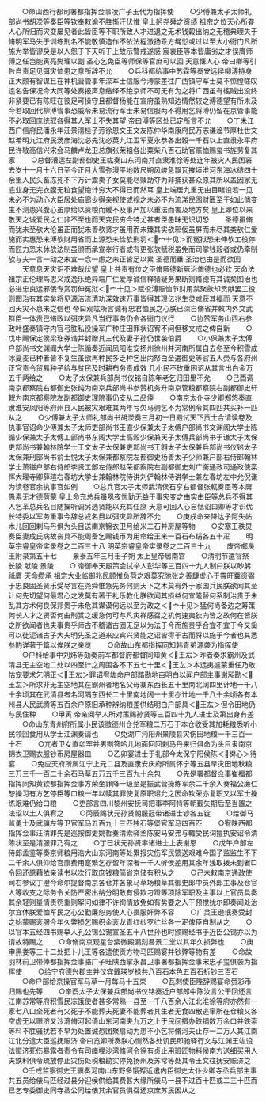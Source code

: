 <!-- { "loadSidebar": true } -->
　　○命山西行都司署都指挥佥事凌广子玉代为指挥使
　　○少傅兼太子太师礼部尚书胡濙等奏臣等钦奉敕谕不胜惭汗伏惟  皇上躬尧舜之资绩  祖宗之位天心所眷人心所归而灾变屡见者此皆臣等不职所致人才进退之无术钱榖出纳之无稽典理失于脩明军马失于训练刑名不能敬慎造作不依法程激扬乖方绳愆或过以至大小衙门凡所施为举皆谬戾是以人怨于下天听于上故示警戒遂感  宸衷臣等本皆庸劣之才误膺师傅之任岂能寅亮爕理以副  圣心乞免臣等师保等官庶可以回  天意惬人心  帝曰卿等引咎自责足见弭灾恤患之意所辞不允
　　○兵科都给事中苏霖等奏安远侯柳溥持身正大颇有智谋且在神机营管事年深军士信服今溥蒙差往广西镇守军士莫不惊惶嗟叹连名告保况今大同等处奏报声息络绎不绝京师不可无有为之将广西虽有徭贼出没终非紧要已有陈旺在彼足可操守且都督杨能在宣府虽熟知边情然较之溥德望有所未及今若取回代柳溥管事恐威令未易流行军士未易信服两不得用乞将溥仍留在京管事能不必取回庶统驭各得其人军士不失其望  帝曰溥等区处已定所言不允
　　○丁未江西广信府民潘永年汪景清桂子芳徐恩文王文友陈仲华南康府民万志谦淦节厚杜世文赵希明九江府民汤彦海沈必先沈必英九江卫军夏永恭各出榖一千石以上直隶永平府民许敬高信兴宋会马麟卢龙卫总旗张荣祖各出粟柴八百石助官赈恤赐玺书旌劳复其家
　　○总督漕运左副都御史王竑奏山东河南并直隶淮徐等处连年被灾人民困窘去岁十一月十六日至今正月大雪弥漫平地数尺朔风峻急飘瓦摧垣淮河东海冰结四十余里人民头畜冻死不下万计鬻卖子女莫能尽赎劫夺为非捕获甚众原其所以盖因家无底业身无完衣腹无粒食望绝计穷大不得已而然耳  皇上端居九重无由目睹设若一见未必不为动心大臣居处庙廊少得亲视使或视之未必不为流涕民困财匮至于如此倘变生不测患兴腹心虽厚给以资粮而缓不及事严加以重法而害及地方矣  皇上即位以来敬天之诚爱民之仁非不至也而天变民穷今特尤甚者臣愚昧无识切恐
　　圣德虽脩而犹未至欤大伦虽正而犹未善欤贤才虽用而未臻其实欤邪佞虽屏而未尽其类欤仁爱施而实惠恐未溥欤财用省而上源恐未俭欤刑罚＜宀十见＞而冤狱恐未伸欤工役停而匠力恐未休欤法制虽颁而承宣奉行者或有更张欤赋税虽免而司掌钱榖者或仍牵制欤与夫一言一动之未宜一念一虑之未正皆足以累  圣德而垂  圣治也由是而欲回
　　天意息天灾讵不难哉伏望  皇上共责有位之臣脩厥德新厥治脩德也必钦  天命法  祖宗正伦理笃恩义戒逸乐绝异端广仁爱厚诚信释猜疑务果断则脩德有其诚矣图治也必进忠良远邪佞专赏罚伸冤狱＜宀十见＞赋役溥赈恤节财用禁聚歛却贡献罢工役则图治有其实矣将见源洁流清功深效速万事皆得其理亿兆生灵咸获其福而  天意不回天灾不息未之信也  帝曰观竑所言诚有忠君恤民之心朕已深自脩省并敕内外文武群臣一体责己脩政以弭灾异凡当行事务仍令各衙门议行
　　○协赞军务山西右参政叶盛奏镇守内官弓胜私役操军广种庄田罪状诏宥不问但移文戒之俾自新
　　○戊申赐保定侯梁珤券诰并封赠其三代及妻子孙仍世袭伯爵
　　○小保兼太子太傅户部尚书文渊阁大学士陈循奏近闻凤阳淮安扬州徐州并河南所属自去冬至今积雪成冰夏麦已种者皆不复生虽欲再种民多乏种乞出内帑白金遣御史等官五人赍与各府州正官责令贸易种子给与贫民及时耕布务责成效  几小民不玫重困诏从其言出白金万五千两给之
　　○太子太保兼兵部尚书仪铭自陈年老乞归田里不允
　　○己酉调南京都察院右都御史张纯为南京兵部尚书参赞机务升南京管粮都察院右副都御史轩輗为南京都察院左副都御史理院事仍支从二品俸
　　○南京太仆寺少卿郑悠奏直隶淮安凤阳等府州县人民被灾艰难其两年亏欠马驹乞不为常例令其四匹共买补一匹从之
　　○少傅兼太子太师礼部尚书胡濙奏三月初一日殿试天下贡士合请读卷及执事官诏命少傅兼太子太师吏部尚书王直少保兼太子太傅户部尚书文渊阁大学士陈循少保兼太子太傅工部尚书东阁大学士高榖少保兼天子太傅兵部尚书于谦太子太保吏部尚书兼翰林院学士王文太子太保兼吏部尚书王翱太子太保兼兵部尚书仪铭太子太保兼刑部尚书俞士悦太子太保兼都察院左都御史杨善太子少师兼户部右侍郎翰林学士萧镃户部右侍郎李贤工部左侍郎赵荣都察院左副都御史刘广衡通政司通政使栾恽大理寺卿薛瑄右春坊大学士兼翰林院侍讲刘俨翰林侍讲学士兼左春坊左中允倪谦为读卷官余执事官如例
　　○总兵官太子太师武清侯石亨右都督张軏奏臣等本庸愚素无才德荷蒙  皇上命充总兵虽夙夜忧勤无益于事灾变之由实由臣等总兵不得其人乞革总兵名目随操听调另选贤能以充其任庶  天意可回人心自惬诏曰卿等才识优长特委以军务重事今辞总戎名目以弭灾异所辞不允
　　○庚戌命来降达子阿失帖木儿回回剌马丹俱为头目送南京锦衣卫月给米二石并房屋等物
　　○安塞王秩炅奏臣妻成氏病故丧具不能周备乞赐钱币为用命给王米一百石布绢各五十疋
　　明英宗睿皇帝实录卷之二百三十八
明英宗睿皇帝实录卷之二百三十九
　　废帝郕戾王附录第五十七
　　景泰五年三月壬子朔  太上皇帝居南宫
　　○清明节遣官祭  长陵  献陵  景陵
　　○  帝御奉天殿策会试举人彭华等三百四十九人制曰朕以眇躬祗膺  天命缵承  祖宗大业临御兆民顾惟负荷之艰莫究弛张之善肆虚心于霄旰冀资弼于忠良固圣贤乐受尽言在尧舜惟急先务何则天下之木莫有外于家国兵民朕欲闻其至计何先切望何最君心之发莫有著于礼乐教化朕欲闻其损益何宜隆替何系制治贵于未乱其方术何良保邦贵于未危其谋谟何远以至为政之＜宀十见＞猛何尚备边之筹策何长人才之贤否何由刑赏之缓急何可与凡灾祥感召之机何速夷狄向皆之故何在皆朕之所欲闻者也夫事贵乎师古不稽诸古固无足以为法于今而施贵乎合宜不宜于今又奚可以徒泥诸古子大夫明先圣之道来应宾兴贤能之诏皆得于古而将以施于今者也其悉参酌详著于篇以俟朕之亲览
　　○命故山东都指挥同知韩青弟源袭为指挥使
　　○户科给事中刘炜等劾奏前军都督府都督同知黄＜王厷＞昨者奏求霸州及武清县无主空地二处以四至计之周围各不下五七十里＜王厷＞本远夷遽蒙重任乃敢怙宠要求乞明正＜王厷＞罪诏宥竑命户部踏勘地亩明白以闻户部主事谢昶勘＜王厷＞所求非无主空地其在霸州者地名父母寨东西长五十里南北阔四里计地一千八十余顷其在武清县者名河隅东西长二十里南地阔一十里亦计地一千八十余顷各有本州县人民武腾等五百余户原旧承种辨纳粮差供结明白户部具＜王厷＞但令田地仍与民住种
　　○甲寅  帝亲阅举人所对策赐孙贤等三百四十九人进士及第出身有差
　　○命山东青州府所属小民该徵德州仓兑军粮二万石于本仓收受其加耗粮悉听小民领回食用从学士江渊奏请也
　　○免湖广沔阳州景陵县灾伤田地粮一千三百一十石
　　○兀者卫女直卯罕并男劄答哈儿地面回回剌马丹来归俱命为头目隶南京锦衣卫赐衣服钞币房屋器皿
　　○乙卯宴进士于礼部今太保宁阳侯陈＜棥心＞待宴
　　○免应天府所属江宁上元二县及直隶安庆府所属怀宁等五县旱灾田地秋粮三万三千一百二十余石马草五万五千三百九十余包
　　○先是署都督佥事崔福都指挥同知黄钦都指挥佥事方荣坐罪降一级至是振武营操练军余二千余人奏福公廉仁恕操习有方乞停臣等口粮一年以赎其罪使复原职诏允之因命钦荣亦复职又以军士操练艰难仍给口粮
　　○吏部言四川黎州安抚司把事李阿特等朝觐失期后至当置之法诏以土人俱宥之
　　○丙辰赐状元孙贤朝服冠带诸进士钞各五锭
　　○给御马监勇士及武骧左等卫官军马五百九十三匹独石等堡官军马四百匹
　　○宥陕西都指挥佥事汪清罪先是巡按御史姚哲奏清索驿丞陈安马安弗与輙受民词擅执安诏令清陈状至是清服罪乃宥之
　　○丁巳状元孙贤率诸进士上表谢恩
　　○戊午户部左侍郎孟鉴等奏京师粮用浩大山东河南等处累报灾伤军民馈送艰难今国子监监生不下二千余人俱仰给官廪费用寔繁乞存留年深者一千人听侯差用其余年浅取拨未到者□令回还原藉依亲读书以次行取庶钱粮简省京储有积从之
　　○己未敕南京通政使司右参议丁澄今命尔提督南京各仓并各象马草场粮草其御史郎中员外郎主事及仓官人等收支之际务令关防严密出纳分明敢有侵欺刁蹬等项除军职及主事以上官员具奏其余轻则量情责罚重则挐问如律不许徇情放免如有势要之人干预搅扰尔即奏闻处治尔宜体朕爱恤军民之心公勤廉恕务使人心畏服奸弊不容
　　○广灵王逊珉奏受封之始蒙赐衮服今年久弊损乞赐织金衮龙青红纱罗纻丝各一疋俾臣自制从之
　　○以官本五经四书赐举人孔公锡公锡宣圣五十八世孙也时颁赐经书于近臣公锡亦以为请故特赐之
　　○命脩南京观星台紫微殿漏刻晷景二堂以其年久损弊也
　　○庚申黑娄等三十二处把卜儿王等各遣使贡方物马匹赐宴并钞弊等物有差
　　○命故羽林前卫带俸都指挥佥事骆广子旺陕西掌永昌卫事署都指挥佥事宋忠子玺俱袭为指挥使
　　○给宁府德兴郡主并仪宾戴瑛岁禄共八百石本色五百石折钞三百石
　　○命户部给京操官军马草一月每马十五束
　　○瓦剌使臣陛辞赐宴命赍彩币归赐也先等
　　○辛酉太子太保兼兵部尚书仪铭奏近户部郎中陈汝言公干回还言江南苏常等府积雪民冻饿使者甚多常熟一县至一千八百余人江北淮徐等府亦然有一家七八口全死者有父死子不能葬夫死妻不能葬者其生者无食四散逃窜所在仓粮又各空虚无以赈济又沙湾脩河起倩山东河南夫九万之上于民间措办鉄锅数万余口并鉄索等料不胜骚扰若不早为处置诚恐团聚扇动为患不小乞将脩河夫止存一二万人其江南江北分遣大臣巡抚赈济  帝曰览卿所奏朕心恻然各处饥民即驰驿行文与江渊王竑设法赈济死伤暴露者责令有司瘗埋沙湾脩河令徐有贞止用班匠物料侯南方送细买用人夫鉄料俱令疏放停止灾伤处税粮勘实停免扬州及苏常等处其令王文往抚安赈济之
　　○壬戌监察御史王骥奏河南山东野多饿殍近遣内臣御史太仆少卿寺丞兵部主事共五员给俵马匹经过县分迎侯供给其费甚大缘所俵马一县不过百十匹或二三十匹而已乞专委御史同寺丞公同给俵其余官员俱召还京庶苏民困从之
